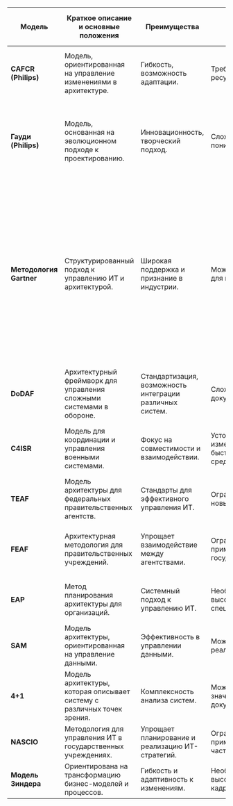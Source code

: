 | Модель                               | Краткое описание и основные положения                                             | Преимущества                                              | Недостатки                                               | Ссылка на краткую справку по подходу | Подходит ли для нашей платформы? |
|--------------------------------------|-------------------------------------------------------------------------------|----------------------------------------------------------|---------------------------------------------------------|-----------------------------------|----------------------------------|
| **CAFCR (Philips)**                  | Модель, ориентированная на управление изменениями в архитектуре.              | Гибкость, возможность адаптации.                         | Требует значительных ресурсов для реализации.          | [Модель архитектуры CAFCR (Philips)](CAFCR.md)     | Слишком сложна для небольших предприятий. Для нас избыточна                               |
| **Гауди (Philips)**                  | Модель, основанная на эволюционном подходе к проектированию.                  | Инновационность, творческий подход.                      | Сложность в реализации и понимании.                    | [Модель архитектуры «Гауди» (Philips)](Gaudi.md)  | Многослойна, сложна в освоении, требует много временых и человеческих ресурсов, не подходит                           |
| **Методология Gartner**              | Структурированный подход к управлению ИТ и архитектурой.                       | Широкая поддержка и признание в индустрии.              | Может быть избыточным для малых организаций.           | [Методология Gartner](Gartner.md) | Ограниченно подходит. Полное внедрение методологии Gartner может быть сложным для небольшого бизнеса, но ключевые принципы, такие как ориентация на бизнес-цели и гибкость архитектуры, будут полезны для стартапа.                     |
| **DoDAF**                            | Архитектурный фреймворк для управления сложными системами в обороне.         | Стандартизация, возможность интеграции различных систем. | Сложность и громоздкость документации.                 | [Архитектура DoDAF (Министерство обороны США)](DoDAF.md) | Нет                            |
| **C4ISR**                            | Модель для координации и управления военными системами.                      | Фокус на совместимости и взаимодействии.                 | Устойчивость к изменениям в условиях быстро меняющейся среды. | [Методика построения архитектуры C4ISR (Министерство обороны США)](C4ISR.md) | Нет                            |
| **TEAF**                             | Модель архитектуры для федеральных правительственных агентств.                | Стандарты для эффективного управления ИТ.                | Ограниченная гибкость для новых технологий.             | [Архитектура TEAF (казначейство США)](Teaf.md)    | Ограниченно                      |
| **FEAF**                             | Архитектурная методология для правительственных учреждений.                   | Упрощает взаимодействие между агентствами.                | Ограниченная применимость вне государственного сектора.  | [Методика FEAF (федеральная архитектура правительства США)](Feaf.md) | Нет                            |
| **EAP**                              | Метод планирования архитектуры для организаций.                                | Системный подход к управлению ИТ.                        | Необходимость в высококвалифицированных специалистах.    | [Метод планирования архитектуры организации EAP](EAP.md) | Да                            |
| **SAM**                              | Модель архитектуры, ориентированная на управление данными.                   | Эффективность в управлении данными.                       | Может быть сложной в реализации.                        | [Методика разработки SAM](SAM.md) | Ограниченно                      |
| **4+1**                              | Модель архитектуры, которая описывает систему с различных точек зрения.      | Комплексность анализа систем.                             | Может требовать значительных усилий для документирования. | [Модели «4+1»](4+1.md)         | Да                               |
| **NASCIO**                           | Методология для управления ИТ в государственных учреждениях.                  | Упрощает планирование и реализацию ИТ-стратегий.        | Ограниченная применимость для частного сектора.         | [Методика NASCIO](Nascio.md)    | Нет                            |
| **Модель Зиндера**                  | Ориентирована на трансформацию бизнес-моделей и процессов.                    | Гибкость и адаптивность к изменениям.                    | Необходимость в высококвалифицированных кадрах.         | [Модель Зиндера](имя_файла_12)   | Да                               |
